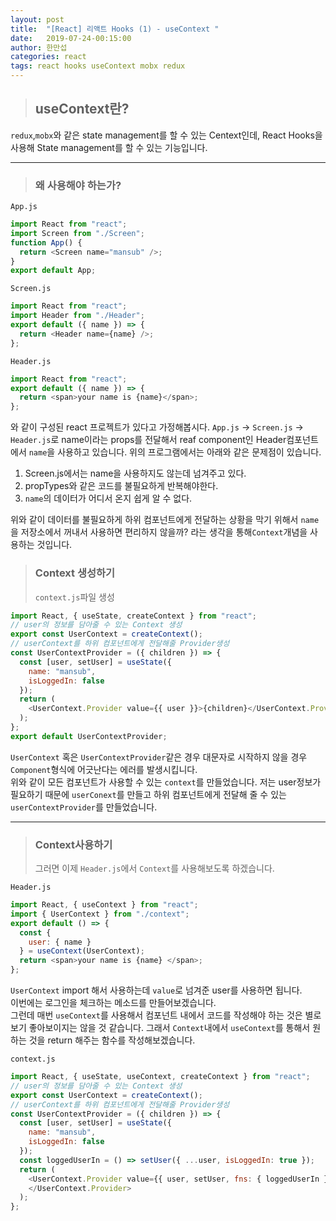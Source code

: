 ```yaml
---
layout: post
title:  "[React] 리액트 Hooks (1) - useContext "
date:   2019-07-24-00:15:00
author: 한만섭
categories: react
tags: react hooks useContext mobx redux
---
```


> ## useContext란?  



`redux`,`mobx`와 같은 state management를 할 수 있는 Centext인데, React Hooks을 사용해 State management를 할 수 있는 기능입니다.   



------

> ### 왜 사용해야 하는가?

`App.js`  

```javascript
import React from "react";
import Screen from "./Screen";
function App() {
  return <Screen name="mansub" />;
}
export default App;
```

`Screen.js`  

```javascript
import React from "react";
import Header from "./Header";
export default ({ name }) => {
  return <Header name={name} />;
};
```

`Header.js`  

```javascript
import React from "react";
export default ({ name }) => {
  return <span>your name is {name}</span>;
};
```

와 같이 구성된 react 프로젝트가 있다고 가정해봅시다. `App.js` -> `Screen.js` -> `Header.js`로 name이라는 props를 전달해서 reaf component인 Header컴포넌트에서 `name`을 사용하고 있습니다. 위의 프로그램에서는 아래와 같은 문제점이 있습니다.  

1. Screen.js에서는 name을 사용하지도 않는데 넘겨주고 있다.   
2. propTypes와 같은 코드를 불필요하게 반복해야한다.   
3. `name`의 데이터가 어디서 온지 쉽게 알 수 없다.    

위와 같이 데이터를 불필요하게 하위 컴포넌트에게 전달하는 상황을 막기 위해서 `name`을 저장소에서 꺼내서 사용하면 편리하지 않을까? 라는 생각을 통해`Context`개념을 사용하는 것입니다.  

> ### Context 생성하기 
>
>  `context.js`파일 생성   

```javascript
import React, { useState, createContext } from "react";
// user의 정보를 담아줄 수 있는 Context 생성
export const UserContext = createContext();
// userContext를 하위 컴포넌트에게 전달해줄 Provider생성
const UserContextProvider = ({ children }) => { 
  const [user, setUser] = useState({
    name: "mansub",
    isLoggedIn: false
  });
  return (
    <UserContext.Provider value={{ user }}>{children}</UserContext.Provider>
  );
};
export default UserContextProvider;
```

`UserContext` 혹은 `UserContextProvider`같은 경우 대문자로 시작하지 않을 경우 `Component`형식에 어긋난다는 에러를 발생시킵니다.  
위와 같이 모든 컴포넌트가 사용할 수 있는 `context`를 만들었습니다. 저는 user정보가 필요하기 때문에 `userConext`를 만들고 하위 컴포넌트에게 전달해 줄 수 있는 `userContextProvider`를 만들었습니다.  

------

> ### Context사용하기 
>
> 그러면 이제 `Header.js`에서 `Context`를 사용해보도록 하겠습니다.  

`Header.js` 

```javascript
import React, { useContext } from "react";
import { UserContext } from "./context";
export default () => {
  const {
    user: { name }
  } = useContext(UserContext);
  return <span>your name is {name} </span>;
};
```

`UserContext` import 해서 사용하는데 `value`로 넘겨준 user를 사용하면 됩니다.  
이번에는 로그인을 체크하는 메소드를 만들어보겠습니다.  
그런데 매번 `useContext`를 사용해서 컴포넌트 내에서 코드를 작성해야 하는 것은 별로 보기 좋아보이지는 않을 것 같습니다. 그래서 `Context`내에서 `useContext`를 통해서 원하는 것을 return 해주는 함수를 작성해보겠습니다.  

`context.js`


```js
import React, { useState, useContext, createContext } from "react";
// user의 정보를 담아줄 수 있는 Context 생성
export const UserContext = createContext();
// userContext를 하위 컴포넌트에게 전달해줄 Provider생성
const UserContextProvider = ({ children }) => {
  const [user, setUser] = useState({
    name: "mansub",
    isLoggedIn: false
  });
  const loggedUserIn = () => setUser({ ...user, isLoggedIn: true });
  return (
    <UserContext.Provider value={{ user, setUser, fns: { loggedUserIn } }}>
    </UserContext.Provider>
  );
};
```


